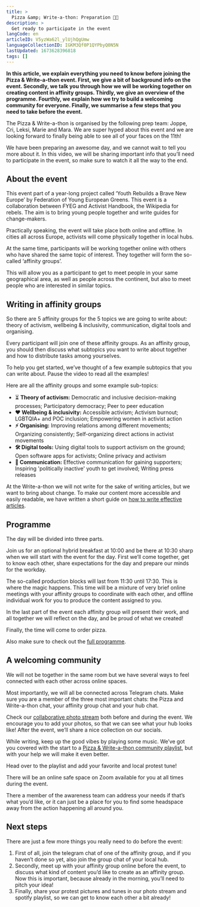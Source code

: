 ```yaml
---
title: >
  Pizza &amp; Write-a-thon: Preparation 🍕📝
description: >
  Get ready to participate in the event
langCode: en
articleID: V5yzWa62l_ylUjhQgUmw
languageCollectionID: IGKM3Qf0P1QYPbyQ0N5N
lastUpdated: 1673628396818
tags: []
---
```


**In this article, we explain everything you need to know before joining the Pizza & Write-a-thon event. First, we give a bit of background info on the event. Secondly, we talk you through how we will be working together on creating content in affinity groups. Thirdly, we give an overview of the programme. Fourthly, we explain how we try to build a welcoming community for everyone. Finally, we summarise a few steps that you need to take before the event.**

<div></div>

The Pizza & Write-a-thon is organised by the following prep team: Joppe, Cri, Leksi, Marie and Mara. We are super hyped about this event and we are looking forward to finally being able to see all of your faces on the 11th!

We have been preparing an awesome day, and we cannot wait to tell you more about it. In this video, we will be sharing important info that you’ll need to participate in the event, so make sure to watch it all the way to the end.

## About the event

This event part of a year-long project called ‘Youth Rebuilds a Brave New Europe’ by Federation of Young European Greens. This event is a collaboration between FYEG and Activist Handbook, the Wikipedia for rebels. The aim is to bring young people together and write guides for change-makers.

Practically speaking, the event will take place both online and offline. In cities all across Europe, activists will come physically together in local hubs.

At the same time, participants will be working together online with others who have shared the same topic of interest. They together will form the so-called ‘affinity groups’.

This will allow you as a participant to get to meet people in your same geographical area, as well as people across the continent, but also to meet people who are interested in similar topics.

## **Writing in affinity groups**

So there are 5 affinity groups for the 5 topics we are going to write about: theory of activism, wellbeing & inclusivity, communication, digital tools and organising.

Every participant will join one of these affinity groups. As an affinity group, you should then discuss what subtopics you want to write about together and how to distribute tasks among yourselves.

To help you get started, we’ve thought of a few example subtopics that you can write about. Pause the video to read all the examples!

Here are all the affinity groups and some example sub-topics:

-   ⏳ **Theory of activism:** Democratic and inclusive decision-making processes; Participatory democracy; Peer to peer education
-   **❤️ Wellbeing & inclusivity:** Accessible activism; Activism burnout; LGBTQIA+ and POC inclusion; Empowering women in activist action
-   **⚡️ Organising:** Improving relations among different movements; Organizing consistently; Self-organizing direct actions in activist movements
-   **🛠 Digital tools:** Using digital tools to support activism on the ground; Open software apps for activists; Online privacy and activism
-   **💬 Communication:** Effective communication for gaining supporters; Inspiring 'politically inactive' youth to get involved; Writing press releases

At the Write-a-thon we will not write for the sake of writing articles, but we want to bring about change. To make our content more accessible and easily readable, we have written a short guide on [how to write effective articles](/writeathon/writing-guide).

## Programme

The day will be divided into three parts.

Join us for an optional hybrid breakfast at 10:00 and be there at 10:30 sharp when we will start with the event for the day. First we’ll come together, get to know each other, share expectations for the day and prepare our minds for the workday.

The so-called production blocks will last from 11:30 until 17:30. This is where the magic happens. This time will be a mixture of very brief online meetings with your affinity groups to coordinate with each other, and offline individual work for you to produce the content assigned to you.

In the last part of the event each affinity group will present their work, and all together we will reflect on the day, and be proud of what we created!

Finally, the time will come to order pizza.

Also make sure to check out the [full programme](/writeathon/programme).

## A welcoming community

We will not be together in the same room but we have several ways to feel connected with each other across online spaces.

Most importantly, we will all be connected across Telegram chats. Make sure you are a member of the three most important chats: the Pizza and Write-a-thon chat, your affinity group chat and your hub chat.

Check our [collaborative photo stream](https://photos.app.goo.gl/zW48b3PWvu6kkEu6A) both before and during the event. We encourage you to add your photos, so that we can see what your hub looks like! After the event, we’ll share a nice collection on our socials.

While writing, keep up the good vibes by playing some music. We’ve got you covered with the start to a [Pizza & Write-a-thon community playlist](https://open.spotify.com/playlist/1fu9RSZMrw8tHjxeQxCE7Q?si=caccd3dd8ff54a02), but with your help we will make it even better.

Head over to the playlist and add your favorite and local protest tune!

There will be an online safe space on Zoom available for you at all times during the event.

There a member of the awareness team can address your needs if that’s what you’d like, or it can just be a place for you to find some headspace away from the action happening all around you.

## **Next steps**

There are just a few more things you really need to do before the event:

1.  First of all, join the telegram chat of one of the affinity group, and if you haven’t done so yet, also join the group chat of your local hub.
2.  Secondly, meet up with your affinity group online before the event, to discuss what kind of content you’d like to create as an affinity group. Now this is important, because already in the morning, you’ll need to pitch your idea!
3.  Finally, share your protest pictures and tunes in our photo stream and spotify playlist, so we can get to know each other a bit already!